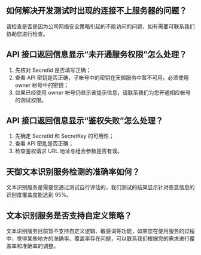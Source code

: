 ## 如何解决开发测试时出现的连接不上服务器的问题？
请检查是否是因为公司网络安全策略引起的不能访问的问题，如有需要可联系我们协助您进行检查。

## API 接口返回信息显示“未开通服务权限”怎么处理？
1. 先核对 SecretId 是否填写正确；
2. 查看 API 密钥是否正确，子帐号中的密钥在天御服务中暂不可用，必须使用 owner 帐号中的密钥；
3. 如果已经使用 owner 帐号仍显示该提示信息，请联系我们为您开通相应帐号的测试权限。

## API 接口返回信息显示“鉴权失败”怎么处理？
1. 先确定 SecretId 和 SecretKey 的可用性；
2. 查看 API 密匙是否正确；
2. 检查鉴权请求 URL 地址与组合参数是否有误。

## 天御文本识别服务检测的准确率如何？
文本识别服务是需要您通过测试自行评估的，我们测试的结果显示针对恶意信息的识别度覆盖度能达到 95%。

## 文本识别服务是否支持自定义策略？
文本识别服务目前暂不支持自定义逻辑、敏感词等功能，如果您在使用服务的过程中，觉得某些地方的准确率、覆盖率存在问题，可以联系我们根据您的需求进行覆盖率和准确率的调整。
